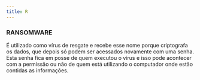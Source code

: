 ```yaml
---
title: R
---
```


### RANSOMWARE

É utilizado como vírus de resgate e recebe esse nome porque criptografa os dados, que depois só podem ser acessados novamente com uma senha. Esta senha fica em posse de quem executou o vírus e isso pode acontecer com a permissão ou não de quem está utilizando o computador onde estão contidas as informações.
